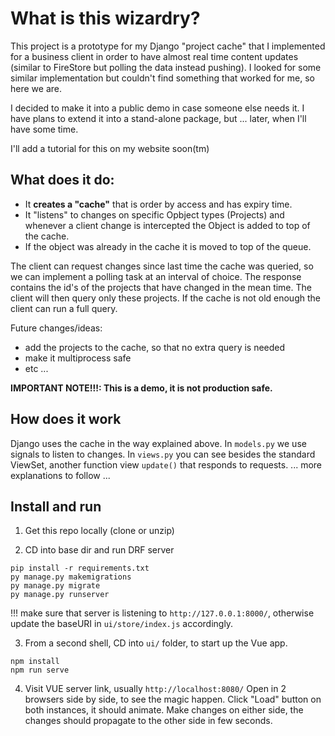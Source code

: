 # What is this wizardry?

This project is a prototype for my Django "project cache" that I implemented for a business client in order to have almost real time 
content updates (similar to FireStore but polling the data instead pushing). I looked for some similar implementation 
but couldn't find something that worked for me, so here we are.

I decided to make it into a public demo in case someone else needs it.
I have plans to extend it into a stand-alone package, but ... later, when I'll have some time.

I'll add a tutorial for this on my website soon(tm)

## What does it do:
* It **creates a "cache"** that is order by access and has expiry time.
* It "listens" to changes on specific Opbject types (Projects) and whenever a client change is intercepted the Object is added to top of the cache.
* If the object was already in the cache it is moved to top of the queue.

The client can request changes since last time the cache was queried, so we can implement a polling task at an interval of choice.
The response contains the id's of the projects that have changed in the mean time. The client will then query only these projects.
If the cache is not old enough the client can run a full query.

Future changes/ideas:
- add the projects to the cache, so that no extra query is needed
- make it multiprocess safe
- etc ...

**IMPORTANT NOTE!!!: This is a demo, it is not production safe.**

## How does it work
Django uses the cache in the way explained above.
In `models.py` we use signals to listen to changes.
In `views.py` you can see besides the standard ViewSet, another function view `update()` that responds to requests.
... more explanations to follow ...

## Install and run

1. Get this repo locally (clone or unzip)

2. CD into base dir and run DRF server
```
pip install -r requirements.txt
py manage.py makemigrations
py manage.py migrate
py manage.py runserver
```
!!! make sure that server is listening to `http://127.0.0.1:8000/`, otherwise update the baseURI in `ui/store/index.js` accordingly.

3. From a second shell, CD into `ui/` folder, to start up the Vue app.
```
npm install
npm run serve
```
4. Visit VUE server link, usually `http://localhost:8080/`
Open in 2 browsers side by side, to see the magic happen.
Click "Load" button on both instances, it should animate.
Make changes on either side, the changes should propagate to the other side in few seconds.
